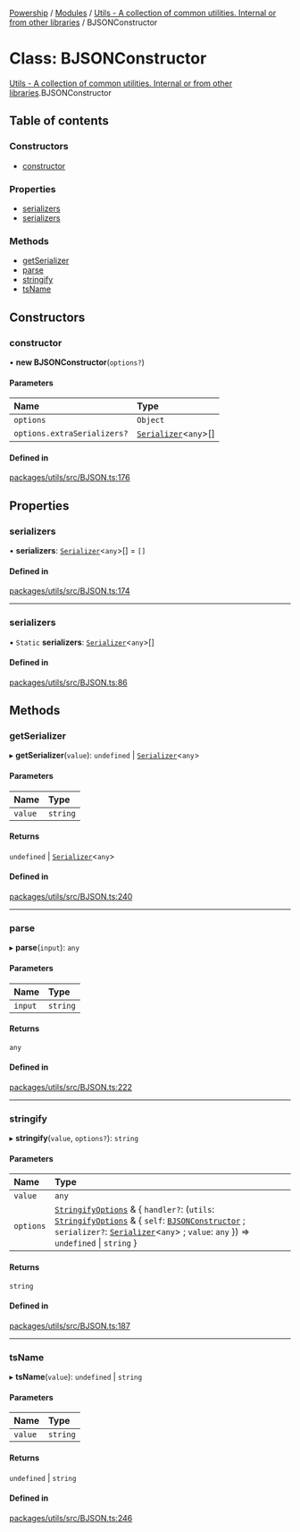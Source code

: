 [Powership](../README.md) / [Modules](../modules.md) / [Utils - A collection of common utilities. Internal or from other libraries](../modules/Utils___A_collection_of_common_utilities__Internal_or_from_other_libraries.md) / BJSONConstructor

# Class: BJSONConstructor

[Utils - A collection of common utilities. Internal or from other libraries](../modules/Utils___A_collection_of_common_utilities__Internal_or_from_other_libraries.md).BJSONConstructor

## Table of contents

### Constructors

- [constructor](Utils___A_collection_of_common_utilities__Internal_or_from_other_libraries.BJSONConstructor.md#constructor)

### Properties

- [serializers](Utils___A_collection_of_common_utilities__Internal_or_from_other_libraries.BJSONConstructor.md#serializers)
- [serializers](Utils___A_collection_of_common_utilities__Internal_or_from_other_libraries.BJSONConstructor.md#serializers-1)

### Methods

- [getSerializer](Utils___A_collection_of_common_utilities__Internal_or_from_other_libraries.BJSONConstructor.md#getserializer)
- [parse](Utils___A_collection_of_common_utilities__Internal_or_from_other_libraries.BJSONConstructor.md#parse)
- [stringify](Utils___A_collection_of_common_utilities__Internal_or_from_other_libraries.BJSONConstructor.md#stringify)
- [tsName](Utils___A_collection_of_common_utilities__Internal_or_from_other_libraries.BJSONConstructor.md#tsname)

## Constructors

### constructor

• **new BJSONConstructor**(`options?`)

#### Parameters

| Name | Type |
| :------ | :------ |
| `options` | `Object` |
| `options.extraSerializers?` | [`Serializer`](Utils___A_collection_of_common_utilities__Internal_or_from_other_libraries.Serializer.md)<`any`\>[] |

#### Defined in

[packages/utils/src/BJSON.ts:176](https://github.com/antoniopresto/powership/blob/2672a73/packages/utils/src/BJSON.ts#L176)

## Properties

### serializers

• **serializers**: [`Serializer`](Utils___A_collection_of_common_utilities__Internal_or_from_other_libraries.Serializer.md)<`any`\>[] = `[]`

#### Defined in

[packages/utils/src/BJSON.ts:174](https://github.com/antoniopresto/powership/blob/2672a73/packages/utils/src/BJSON.ts#L174)

___

### serializers

▪ `Static` **serializers**: [`Serializer`](Utils___A_collection_of_common_utilities__Internal_or_from_other_libraries.Serializer.md)<`any`\>[]

#### Defined in

[packages/utils/src/BJSON.ts:86](https://github.com/antoniopresto/powership/blob/2672a73/packages/utils/src/BJSON.ts#L86)

## Methods

### getSerializer

▸ **getSerializer**(`value`): `undefined` \| [`Serializer`](Utils___A_collection_of_common_utilities__Internal_or_from_other_libraries.Serializer.md)<`any`\>

#### Parameters

| Name | Type |
| :------ | :------ |
| `value` | `string` |

#### Returns

`undefined` \| [`Serializer`](Utils___A_collection_of_common_utilities__Internal_or_from_other_libraries.Serializer.md)<`any`\>

#### Defined in

[packages/utils/src/BJSON.ts:240](https://github.com/antoniopresto/powership/blob/2672a73/packages/utils/src/BJSON.ts#L240)

___

### parse

▸ **parse**(`input`): `any`

#### Parameters

| Name | Type |
| :------ | :------ |
| `input` | `string` |

#### Returns

`any`

#### Defined in

[packages/utils/src/BJSON.ts:222](https://github.com/antoniopresto/powership/blob/2672a73/packages/utils/src/BJSON.ts#L222)

___

### stringify

▸ **stringify**(`value`, `options?`): `string`

#### Parameters

| Name | Type |
| :------ | :------ |
| `value` | `any` |
| `options` | [`StringifyOptions`](../modules/Utils___A_collection_of_common_utilities__Internal_or_from_other_libraries.md#stringifyoptions) & { `handler?`: (`utils`: [`StringifyOptions`](../modules/Utils___A_collection_of_common_utilities__Internal_or_from_other_libraries.md#stringifyoptions) & { `self`: [`BJSONConstructor`](Utils___A_collection_of_common_utilities__Internal_or_from_other_libraries.BJSONConstructor.md) ; `serializer?`: [`Serializer`](Utils___A_collection_of_common_utilities__Internal_or_from_other_libraries.Serializer.md)<`any`\> ; `value`: `any`  }) => `undefined` \| `string`  } |

#### Returns

`string`

#### Defined in

[packages/utils/src/BJSON.ts:187](https://github.com/antoniopresto/powership/blob/2672a73/packages/utils/src/BJSON.ts#L187)

___

### tsName

▸ **tsName**(`value`): `undefined` \| `string`

#### Parameters

| Name | Type |
| :------ | :------ |
| `value` | `string` |

#### Returns

`undefined` \| `string`

#### Defined in

[packages/utils/src/BJSON.ts:246](https://github.com/antoniopresto/powership/blob/2672a73/packages/utils/src/BJSON.ts#L246)
